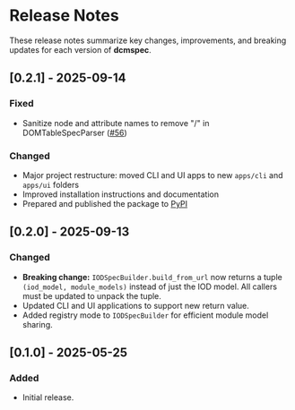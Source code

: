 # Release Notes

These release notes summarize key changes, improvements, and breaking updates for each version of **dcmspec**.

## [0.2.1] - 2025-09-14

### Fixed

- Sanitize node and attribute names to remove "/" in DOMTableSpecParser ([#56](https://github.com/dwikler/dcmspec/issues/56))

### Changed

- Major project restructure: moved CLI and UI apps to new `apps/cli` and `apps/ui` folders
- Improved installation instructions and documentation
- Prepared and published the package to [PyPI](https://pypi.org/project/dcmspec/)

## [0.2.0] - 2025-09-13

### Changed

- **Breaking change:** `IODSpecBuilder.build_from_url` now returns a tuple `(iod_model, module_models)` instead of just the IOD model. All callers must be updated to unpack the tuple.
- Updated CLI and UI applications to support new return value.
- Added registry mode to `IODSpecBuilder` for efficient module model sharing.

## [0.1.0] - 2025-05-25

### Added

- Initial release.
